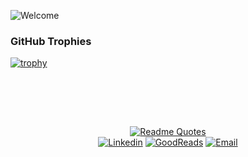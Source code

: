 ![Welcome](https://github.com/user-attachments/assets/49906db2-52fa-4a04-b0e9-218cc842d203)

### GitHub Trophies
[![trophy](https://github-profile-trophy.vercel.app/?username=ArianeGomes&theme=dracula&title=-Commits,-Reviews&no-frame=true&margin-w=15)](https://github.com/ryo-ma/github-profile-trophy)

<br><br>

&nbsp;<div align="center">
  [![Readme Quotes](https://quotes-github-readme.vercel.app/api?quote=The%20world%20is%20full%20of%20nice%20people.%20If%20you%20can't%20find%20one,%20be%20one.&author=Unkown%20Author&type=horizontal&theme=dracula)](https://github.com/piyushsuthar/github-readme-quotes)
<br>
  [![Linkedin](https://img.shields.io/badge/linked-in-369?style=flat-square&color=gray)](https://www.linkedin.com/in/arianecgomes/)
  [![GoodReads](https://img.shields.io/badge/goodreads-369?style=flat-square&logo=goodreads&logoColor=white&color=gray)](https://www.goodreads.com/user/show/180473238-ariane-gomes)
  [![Email](https://img.shields.io/badge/gmail-369?style=flat-square&logo=gmail&logoColor=white&color=gray)](mailto:ariane@estudante.ufscar.br) 
</div>
